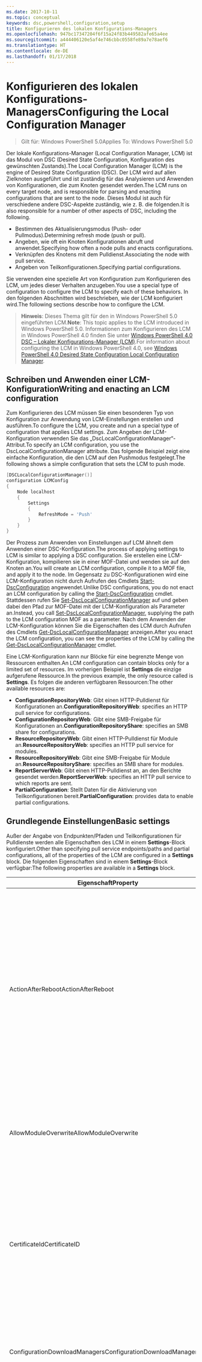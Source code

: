 ```yaml
---
ms.date: 2017-10-11
ms.topic: conceptual
keywords: dsc,powershell,configuration,setup
title: Konfigurieren des lokalen Konfigurations-Managers
ms.openlocfilehash: 947bc17347204f6f15a24f83b449582afe65a4ee
ms.sourcegitcommit: a444406120e5af4e746cbbc0558fe89a7e78aef6
ms.translationtype: HT
ms.contentlocale: de-DE
ms.lasthandoff: 01/17/2018
---
```

# <a name="configuring-the-local-configuration-manager"></a><span data-ttu-id="a0a59-103">Konfigurieren des lokalen Konfigurations-Managers</span><span class="sxs-lookup"><span data-stu-id="a0a59-103">Configuring the Local Configuration Manager</span></span>

> <span data-ttu-id="a0a59-104">Gilt für: Windows PowerShell 5.0</span><span class="sxs-lookup"><span data-stu-id="a0a59-104">Applies To: Windows PowerShell 5.0</span></span>

<span data-ttu-id="a0a59-105">Der lokale Konfigurations-Manager (Local Configuration Manager, LCM) ist das Modul von DSC (Desired State Configuration, Konfiguration des gewünschten Zustands).</span><span class="sxs-lookup"><span data-stu-id="a0a59-105">The Local Configuration Manager (LCM) is the engine of Desired State Configuration (DSC).</span></span>
<span data-ttu-id="a0a59-106">Der LCM wird auf allen Zielknoten ausgeführt und ist zuständig für das Analysieren und Anwenden von Konfigurationen, die zum Knoten gesendet werden.</span><span class="sxs-lookup"><span data-stu-id="a0a59-106">The LCM runs on every target node, and is responsible for parsing and enacting configurations that are sent to the node.</span></span>
<span data-ttu-id="a0a59-107">Dieses Modul ist auch für verschiedene andere DSC-Aspekte zuständig, wie z. B. die folgenden.</span><span class="sxs-lookup"><span data-stu-id="a0a59-107">It is also responsible for a number of other aspects of DSC, including the following.</span></span>

- <span data-ttu-id="a0a59-108">Bestimmen des Aktualisierungsmodus (Push- oder Pullmodus).</span><span class="sxs-lookup"><span data-stu-id="a0a59-108">Determining refresh mode (push or pull).</span></span>
- <span data-ttu-id="a0a59-109">Angeben, wie oft ein Knoten Konfigurationen abruft und anwendet.</span><span class="sxs-lookup"><span data-stu-id="a0a59-109">Specifying how often a node pulls and enacts configurations.</span></span>
- <span data-ttu-id="a0a59-110">Verknüpfen des Knotens mit dem Pulldienst.</span><span class="sxs-lookup"><span data-stu-id="a0a59-110">Associating the node with pull service.</span></span>
- <span data-ttu-id="a0a59-111">Angeben von Teilkonfigurationen.</span><span class="sxs-lookup"><span data-stu-id="a0a59-111">Specifying partial configurations.</span></span>

<span data-ttu-id="a0a59-112">Sie verwenden eine spezielle Art von Konfiguration zum Konfigurieren des LCM, um jedes dieser Verhalten anzugeben.</span><span class="sxs-lookup"><span data-stu-id="a0a59-112">You use a special type of configuration to configure the LCM to specify each of these behaviors.</span></span>
<span data-ttu-id="a0a59-113">In den folgenden Abschnitten wird beschrieben, wie der LCM konfiguriert wird.</span><span class="sxs-lookup"><span data-stu-id="a0a59-113">The following sections describe how to configure the LCM.</span></span>

> <span data-ttu-id="a0a59-114">**Hinweis**: Dieses Thema gilt für den in Windows PowerShell 5.0 eingeführten LCM.</span><span class="sxs-lookup"><span data-stu-id="a0a59-114">**Note**: This topic applies to the LCM introduced in Windows PowerShell 5.0.</span></span>
<span data-ttu-id="a0a59-115">Informationen zum Konfigurieren des LCM in Windows PowerShell 4.0 finden Sie unter [Windows PowerShell 4.0 DSC – Lokaler Konfigurations-Manager (LCM)](metaconfig4.md).</span><span class="sxs-lookup"><span data-stu-id="a0a59-115">For information about configuring the LCM in Windows PowerShell 4.0, see [Windows PowerShell 4.0 Desired State Configuration Local Configuration Manager](metaconfig4.md).</span></span>

## <a name="writing-and-enacting-an-lcm-configuration"></a><span data-ttu-id="a0a59-116">Schreiben und Anwenden einer LCM-Konfiguration</span><span class="sxs-lookup"><span data-stu-id="a0a59-116">Writing and enacting an LCM configuration</span></span>

<span data-ttu-id="a0a59-117">Zum Konfigurieren des LCM müssen Sie einen besonderen Typ von Konfiguration zur Anwendung von LCM-Einstellungen erstellen und ausführen.</span><span class="sxs-lookup"><span data-stu-id="a0a59-117">To configure the LCM, you create and run a special type of configuration that applies LCM settings.</span></span>
<span data-ttu-id="a0a59-118">Zum Angeben der LCM-Konfiguration verwenden Sie das „DscLocalConfigurationManager“-Attribut.</span><span class="sxs-lookup"><span data-stu-id="a0a59-118">To specify an LCM configuration, you use the DscLocalConfigurationManager attribute.</span></span>
<span data-ttu-id="a0a59-119">Das folgende Beispiel zeigt eine einfache Konfiguration, die den LCM auf den Pushmodus festgelegt.</span><span class="sxs-lookup"><span data-stu-id="a0a59-119">The following shows a simple configuration that sets the LCM to push mode.</span></span>

```powershell
[DSCLocalConfigurationManager()]
configuration LCMConfig
{
    Node localhost
    {
        Settings
        {
            RefreshMode = 'Push'
        }
    }
}
```

<span data-ttu-id="a0a59-120">Der Prozess zum Anwenden von Einstellungen auf LCM ähnelt dem Anwenden einer DSC-Konfiguration.</span><span class="sxs-lookup"><span data-stu-id="a0a59-120">The process of applying settings to LCM is similar to applying a DSC configuration.</span></span>
<span data-ttu-id="a0a59-121">Sie erstellen eine LCM-Konfiguration, kompilieren sie in einer MOF-Datei und wenden sie auf den Knoten an.</span><span class="sxs-lookup"><span data-stu-id="a0a59-121">You will create an LCM configuration, compile it to a MOF file, and apply it to the node.</span></span>
<span data-ttu-id="a0a59-122">Im Gegensatz zu DSC-Konfigurationen wird eine LCM-Konfiguration nicht durch Aufrufen des Cmdlets [Start-DscConfiguration](https://technet.microsoft.com/en-us/library/dn521623.aspx) angewendet.</span><span class="sxs-lookup"><span data-stu-id="a0a59-122">Unlike DSC configurations, you do not enact an LCM configuration by calling the [Start-DscConfiguration](https://technet.microsoft.com/en-us/library/dn521623.aspx) cmdlet.</span></span>
<span data-ttu-id="a0a59-123">Stattdessen rufen Sie [Set-DscLocalConfigurationManager](https://technet.microsoft.com/en-us/library/dn521621.aspx) auf und geben dabei den Pfad zur MOF-Datei mit der LCM-Konfiguration als Parameter an.</span><span class="sxs-lookup"><span data-stu-id="a0a59-123">Instead, you call [Set-DscLocalConfigurationManager](https://technet.microsoft.com/en-us/library/dn521621.aspx), supplying the path to the LCM configuration MOF as a parameter.</span></span>
<span data-ttu-id="a0a59-124">Nach dem Anwenden der LCM-Konfiguration können Sie die Eigenschaften des LCM durch Aufrufen des Cmdlets [Get-DscLocalConfigurationManager](https://technet.microsoft.com/en-us/library/dn407378.aspx) anzeigen.</span><span class="sxs-lookup"><span data-stu-id="a0a59-124">After you enact the LCM configuration, you can see the properties of the LCM by calling the [Get-DscLocalConfigurationManager](https://technet.microsoft.com/en-us/library/dn407378.aspx) cmdlet.</span></span>

<span data-ttu-id="a0a59-125">Eine LCM-Konfiguration kann nur Blöcke für eine begrenzte Menge von Ressourcen enthalten.</span><span class="sxs-lookup"><span data-stu-id="a0a59-125">An LCM configuration can contain blocks only for a limited set of resources.</span></span>
<span data-ttu-id="a0a59-126">Im vorherigen Beispiel ist **Settings** die einzige aufgerufene Ressource.</span><span class="sxs-lookup"><span data-stu-id="a0a59-126">In the previous example, the only resource called is **Settings**.</span></span>
<span data-ttu-id="a0a59-127">Es folgen die anderen verfügbaren Ressourcen:</span><span class="sxs-lookup"><span data-stu-id="a0a59-127">The other available resources are:</span></span>

* <span data-ttu-id="a0a59-128">**ConfigurationRepositoryWeb**: Gibt einen HTTP-Pulldienst für Konfigurationen an.</span><span class="sxs-lookup"><span data-stu-id="a0a59-128">**ConfigurationRepositoryWeb**: specifies an HTTP pull service for configurations.</span></span>
* <span data-ttu-id="a0a59-129">**ConfigurationRepositoryWeb**: Gibt eine SMB-Freigabe für Konfigurationen an.</span><span class="sxs-lookup"><span data-stu-id="a0a59-129">**ConfigurationRepositoryShare**: specifies an SMB share for configurations.</span></span>
* <span data-ttu-id="a0a59-130">**ResourceRepositoryWeb**: Gibt einen HTTP-Pulldienst für Module an.</span><span class="sxs-lookup"><span data-stu-id="a0a59-130">**ResourceRepositoryWeb**: specifies an HTTP pull service for modules.</span></span>
* <span data-ttu-id="a0a59-131">**ResourceRepositoryWeb**: Gibt eine SMB-Freigabe für Module an.</span><span class="sxs-lookup"><span data-stu-id="a0a59-131">**ResourceRepositoryShare**: specifies an SMB share for modules.</span></span>
* <span data-ttu-id="a0a59-132">**ReportServerWeb**: Gibt einen HTTP-Pulldienst an, an den Berichte gesendet werden.</span><span class="sxs-lookup"><span data-stu-id="a0a59-132">**ReportServerWeb**: specifies an HTTP pull service to which reports are sent.</span></span>
* <span data-ttu-id="a0a59-133">**PartialConfiguration**: Stellt Daten für die Aktivierung von Teilkonfigurationen bereit.</span><span class="sxs-lookup"><span data-stu-id="a0a59-133">**PartialConfiguration**: provides data to enable partial configurations.</span></span>

## <a name="basic-settings"></a><span data-ttu-id="a0a59-134">Grundlegende Einstellungen</span><span class="sxs-lookup"><span data-stu-id="a0a59-134">Basic settings</span></span>

<span data-ttu-id="a0a59-135">Außer der Angabe von Endpunkten/Pfaden und Teilkonfigurationen für Pulldienste werden alle Eigenschaften des LCM in einem **Settings**-Block konfiguriert.</span><span class="sxs-lookup"><span data-stu-id="a0a59-135">Other than specifying pull service endpoints/paths and partial configurations, all of the properties of the LCM are configured in a **Settings** block.</span></span>
<span data-ttu-id="a0a59-136">Die folgenden Eigenschaften sind in einem **Settings**-Block verfügbar:</span><span class="sxs-lookup"><span data-stu-id="a0a59-136">The following properties are available in a **Settings** block.</span></span>

|  <span data-ttu-id="a0a59-137">Eigenschaft</span><span class="sxs-lookup"><span data-stu-id="a0a59-137">Property</span></span>  |  <span data-ttu-id="a0a59-138">Typ</span><span class="sxs-lookup"><span data-stu-id="a0a59-138">Type</span></span>  |  <span data-ttu-id="a0a59-139">Beschreibung</span><span class="sxs-lookup"><span data-stu-id="a0a59-139">Description</span></span>   |
|----------- |------- |--------------- |
| <span data-ttu-id="a0a59-140">ActionAfterReboot</span><span class="sxs-lookup"><span data-stu-id="a0a59-140">ActionAfterReboot</span></span>| <span data-ttu-id="a0a59-141">string</span><span class="sxs-lookup"><span data-stu-id="a0a59-141">string</span></span>| <span data-ttu-id="a0a59-142">Gibt an, was nach einem Neustart während der Anwendung einer Konfiguration passiert.</span><span class="sxs-lookup"><span data-stu-id="a0a59-142">Specifies what happens after a reboot during the application of a configuration.</span></span> <span data-ttu-id="a0a59-143">Die möglichen Werte sind __ContinueConfiguration__ und __StopConfiguration__.</span><span class="sxs-lookup"><span data-stu-id="a0a59-143">The possible values are __"ContinueConfiguration"__ and __"StopConfiguration"__.</span></span> <ul><li> <span data-ttu-id="a0a59-144">__ContinueConfiguration__: Nach dem Neustart des Computers wird das Anwenden der aktuellen Konfiguration fortgesetzt.</span><span class="sxs-lookup"><span data-stu-id="a0a59-144">__ContinueConfiguration__: Continue applying the current configuration after machine reboot.</span></span> <span data-ttu-id="a0a59-145">Dies ist der Standardwert.</span><span class="sxs-lookup"><span data-stu-id="a0a59-145">This is the default value</span></span></li><li><span data-ttu-id="a0a59-146">__StopConfiguration__: Nach dem Neustart des Computers wird die aktuelle Konfiguration beendet.</span><span class="sxs-lookup"><span data-stu-id="a0a59-146">__StopConfiguration__: Stop the current configuration after machine reboot.</span></span></li></ul>|
| <span data-ttu-id="a0a59-147">AllowModuleOverwrite</span><span class="sxs-lookup"><span data-stu-id="a0a59-147">AllowModuleOverwrite</span></span>| <span data-ttu-id="a0a59-148">bool</span><span class="sxs-lookup"><span data-stu-id="a0a59-148">bool</span></span>| <span data-ttu-id="a0a59-149">__$TRUE__, wenn neue vom Pulldienst heruntergeladene Konfigurationen die alten Konfigurationen auf dem Zielknoten überschreiben dürfen.</span><span class="sxs-lookup"><span data-stu-id="a0a59-149">__$TRUE__ if new configurations downloaded from the pull service are allowed to overwrite the old ones on the target node.</span></span> <span data-ttu-id="a0a59-150">Andernfalls „$FALSE“.</span><span class="sxs-lookup"><span data-stu-id="a0a59-150">Otherwise, $FALSE.</span></span>|
| <span data-ttu-id="a0a59-151">CertificateId</span><span class="sxs-lookup"><span data-stu-id="a0a59-151">CertificateID</span></span>| <span data-ttu-id="a0a59-152">string</span><span class="sxs-lookup"><span data-stu-id="a0a59-152">string</span></span>| <span data-ttu-id="a0a59-153">Der Fingerabdruck eines Zertifikats zur Sicherung von Anmeldeinformationen, die in einer Konfiguration übergeben werden.</span><span class="sxs-lookup"><span data-stu-id="a0a59-153">The thumbprint of a certificate used to secure credentials passed in a configuration.</span></span> <span data-ttu-id="a0a59-154">Weitere Informationen finden Sie unter [Möchten Sie Anmeldeinformationen in Windows PowerShell zum Konfigurieren des gewünschten Zustands schützen?](http://blogs.msdn.com/b/powershell/archive/2014/01/31/want-to-secure-credentials-in-windows-powershell-desired-state-configuration.aspx).</span><span class="sxs-lookup"><span data-stu-id="a0a59-154">For more information see [Want to secure credentials in Windows PowerShell Desired State Configuration](http://blogs.msdn.com/b/powershell/archive/2014/01/31/want-to-secure-credentials-in-windows-powershell-desired-state-configuration.aspx)?.</span></span> <br> <span data-ttu-id="a0a59-155">__Hinweis:__ Dies wird bei Verwendung des Azure Automation DSC-Pulldiensts automatisch verwaltet.</span><span class="sxs-lookup"><span data-stu-id="a0a59-155">__Note:__ this is managed automatically if using Azure Automation DSC pull service.</span></span>|
| <span data-ttu-id="a0a59-156">ConfigurationDownloadManagers</span><span class="sxs-lookup"><span data-stu-id="a0a59-156">ConfigurationDownloadManagers</span></span>| <span data-ttu-id="a0a59-157">CimInstance[]</span><span class="sxs-lookup"><span data-stu-id="a0a59-157">CimInstance[]</span></span>| <span data-ttu-id="a0a59-158">Veraltet.</span><span class="sxs-lookup"><span data-stu-id="a0a59-158">Obsolete.</span></span> <span data-ttu-id="a0a59-159">Verwenden Sie die Blöcke __ConfigurationRepositoryWeb__ und __ConfigurationRepositoryShare__ zum Definieren von Pulldienstendpunkten für Konfigurationen.</span><span class="sxs-lookup"><span data-stu-id="a0a59-159">Use __ConfigurationRepositoryWeb__ and __ConfigurationRepositoryShare__ blocks to define configuration pull service endpoints.</span></span>|
| <span data-ttu-id="a0a59-160">ConfigurationID</span><span class="sxs-lookup"><span data-stu-id="a0a59-160">ConfigurationID</span></span>| <span data-ttu-id="a0a59-161">string</span><span class="sxs-lookup"><span data-stu-id="a0a59-161">string</span></span>| <span data-ttu-id="a0a59-162">Für die Abwärtskompatibilität mit älteren Pulldienstversionen.</span><span class="sxs-lookup"><span data-stu-id="a0a59-162">For backwards compatibility with older pull service versions.</span></span> <span data-ttu-id="a0a59-163">Eine GUID, die die Konfigurationsdatei identifiziert, die von einem Pulldienst abgerufen werden soll.</span><span class="sxs-lookup"><span data-stu-id="a0a59-163">A GUID that identifies the configuration file to get from a pull service.</span></span> <span data-ttu-id="a0a59-164">Der Knoten ruft Konfigurationen vom Pulldienst ab, wenn der Name der MOF-Konfigurationsdatei „ConfigurationID.mof“ lautet.</span><span class="sxs-lookup"><span data-stu-id="a0a59-164">The node will pull configurations on the pull service if the name of the configuration MOF is named ConfigurationID.mof.</span></span><br> <span data-ttu-id="a0a59-165">__Hinweis:__ Wenn Sie diese Eigenschaft festlegen, kann der Knoten nicht mithilfe von __RegistrationKey__ bei einem Pulldienst registriert werden.</span><span class="sxs-lookup"><span data-stu-id="a0a59-165">__Note:__ If you set this property, registering the node with a pull service by using __RegistrationKey__ does not work.</span></span> <span data-ttu-id="a0a59-166">Weitere Informationen finden Sie unter [Einrichten eines Pullclients mit Konfigurationsnamen](pullClientConfigNames.md).</span><span class="sxs-lookup"><span data-stu-id="a0a59-166">For more information, see [Setting up a pull client with configuration names](pullClientConfigNames.md).</span></span>|
| <span data-ttu-id="a0a59-167">ConfigurationMode</span><span class="sxs-lookup"><span data-stu-id="a0a59-167">ConfigurationMode</span></span>| <span data-ttu-id="a0a59-168">string</span><span class="sxs-lookup"><span data-stu-id="a0a59-168">string</span></span> | <span data-ttu-id="a0a59-169">Gibt an, wie der LCM die Konfiguration tatsächlich auf die Zielknoten anwendet.</span><span class="sxs-lookup"><span data-stu-id="a0a59-169">Specifies how the LCM actually applies the configuration to the target nodes.</span></span> <span data-ttu-id="a0a59-170">Mögliche Werte sind __ApplyOnly__, __ApplyandMonitor__ und __ApplyandAutoCorrect__.</span><span class="sxs-lookup"><span data-stu-id="a0a59-170">Possible values are __"ApplyOnly"__,__"ApplyandMonitior"__, and __"ApplyandAutoCorrect"__.</span></span> <ul><li><span data-ttu-id="a0a59-171">__ApplyOnly__: DSC wendet die Konfiguration an und führt keine weiteren Schritte aus, es sei denn, eine neue Konfiguration wird per Push auf den Zielknoten übertragen oder per Pull von einem Dienst abgerufen.</span><span class="sxs-lookup"><span data-stu-id="a0a59-171">__ApplyOnly__: DSC applies the configuration and does nothing further unless a new configuration is pushed to the target node or when a new configuration is pulled from a service.</span></span> <span data-ttu-id="a0a59-172">Nach der ersten Anwendung einer neuen Konfiguration überprüft DSC nicht auf Abweichungen von einem zuvor konfigurierten Status.</span><span class="sxs-lookup"><span data-stu-id="a0a59-172">After initial application of a new configuration, DSC does not check for drift from a previously configured state.</span></span> <span data-ttu-id="a0a59-173">Beachten Sie, dass DSC versucht, die Konfiguration anzuwenden, bis dies erfolgreich passiert ist, bevor __ApplyOnly__ wirksam wird.</span><span class="sxs-lookup"><span data-stu-id="a0a59-173">Note that DSC will attempt to apply the configuration until it is successful before __ApplyOnly__ takes effect.</span></span> </li><li> <span data-ttu-id="a0a59-174">__ApplyAndMonitor__: Dies ist der Standardwert.</span><span class="sxs-lookup"><span data-stu-id="a0a59-174">__ApplyAndMonitor__: This is the default value.</span></span> <span data-ttu-id="a0a59-175">Der LCM wendet neue Konfigurationen an.</span><span class="sxs-lookup"><span data-stu-id="a0a59-175">The LCM applies any new configurations.</span></span> <span data-ttu-id="a0a59-176">Wenn der Zielknoten nach der ersten Anwendung einer neuen Konfiguration vom gewünschten Zustand abweicht, meldet DSC die Abweichung in Protokollen.</span><span class="sxs-lookup"><span data-stu-id="a0a59-176">After initial application of a new configuration, if the target node drifts from the desired state, DSC reports the discrepancy in logs.</span></span> <span data-ttu-id="a0a59-177">Beachten Sie, dass DSC versucht, die Konfiguration anzuwenden, bis dies erfolgreich passiert ist, bevor __ApplyAndMonitor__ wirksam wird.</span><span class="sxs-lookup"><span data-stu-id="a0a59-177">Note that DSC will attempt to apply the configuration until it is successful before __ApplyAndMonitor__ takes effect.</span></span></li><li><span data-ttu-id="a0a59-178">__ApplyAndAutoCorrect__: DSC wendet alle neuen Konfigurationen an.</span><span class="sxs-lookup"><span data-stu-id="a0a59-178">__ApplyAndAutoCorrect__: DSC applies any new configurations.</span></span> <span data-ttu-id="a0a59-179">Wenn der Zielknoten nach der ersten Anwendung einer neuen Konfiguration vom gewünschten Zustand abweicht, meldet DSC die Abweichung in Protokollen und wendet dann die aktuelle Konfiguration an.</span><span class="sxs-lookup"><span data-stu-id="a0a59-179">After initial application of a new configuration, if the target node drifts from the desired state, DSC reports the discrepancy in logs, and then re-applies the current configuration.</span></span></li></ul>|
| <span data-ttu-id="a0a59-180">ConfigurationModeFrequencyMins</span><span class="sxs-lookup"><span data-stu-id="a0a59-180">ConfigurationModeFrequencyMins</span></span>| <span data-ttu-id="a0a59-181">UInt32</span><span class="sxs-lookup"><span data-stu-id="a0a59-181">UInt32</span></span>| <span data-ttu-id="a0a59-182">Gibt (in Minuten) an, wie oft die aktuelle Konfiguration überprüft und angewendet wird.</span><span class="sxs-lookup"><span data-stu-id="a0a59-182">How often, in minutes, the current configuration is checked and applied.</span></span> <span data-ttu-id="a0a59-183">Diese Eigenschaft wird ignoriert, wenn die „ConfigurationMode“-Eigenschaft auf „ApplyOnly“ festgelegt ist.</span><span class="sxs-lookup"><span data-stu-id="a0a59-183">This property is ignored if the ConfigurationMode property is set to ApplyOnly.</span></span> <span data-ttu-id="a0a59-184">Der Standardwert ist 15.</span><span class="sxs-lookup"><span data-stu-id="a0a59-184">The default value is 15.</span></span>|
| <span data-ttu-id="a0a59-185">DebugMode</span><span class="sxs-lookup"><span data-stu-id="a0a59-185">DebugMode</span></span>| <span data-ttu-id="a0a59-186">string</span><span class="sxs-lookup"><span data-stu-id="a0a59-186">string</span></span>| <span data-ttu-id="a0a59-187">Mögliche Werte sind __None__, __ForceModuleImport__ und __All__.</span><span class="sxs-lookup"><span data-stu-id="a0a59-187">Possible values are __None__, __ForceModuleImport__, and __All__.</span></span> <ul><li><span data-ttu-id="a0a59-188">Bei Festlegung auf __None__ werden zwischengespeicherte Ressourcen verwendet.</span><span class="sxs-lookup"><span data-stu-id="a0a59-188">Set to __None__ to use cached resources.</span></span> <span data-ttu-id="a0a59-189">Dies ist die Standardeinstellung, die in Produktionsszenarien verwendet werden sollte.</span><span class="sxs-lookup"><span data-stu-id="a0a59-189">This is the default and should be used in production scenarios.</span></span></li><li><span data-ttu-id="a0a59-190">Das Festlegen auf __ForceModuleImport__ bewirkt, dass der LCM DSC-Ressourcenmodule erneut lädt, auch wenn sie zuvor bereits geladen und zwischengespeichert wurden.</span><span class="sxs-lookup"><span data-stu-id="a0a59-190">Setting to __ForceModuleImport__, causes the LCM to reload any DSC resource modules, even if they have been previously loaded and cached.</span></span> <span data-ttu-id="a0a59-191">Dies beeinträchtigt die Leistung von DSC-Vorgängen, da jedes Modul bei Verwendung neu geladen wird.</span><span class="sxs-lookup"><span data-stu-id="a0a59-191">This impacts the performance of DSC operations as each module is reloaded on use.</span></span> <span data-ttu-id="a0a59-192">In der Regel wird dieser Wert beim Debuggen einer Ressource verwendet.</span><span class="sxs-lookup"><span data-stu-id="a0a59-192">Typically you would use this value while debugging a resource</span></span></li><li><span data-ttu-id="a0a59-193">In dieser Version ist __All__ identisch mit __ForceModuleImport__.</span><span class="sxs-lookup"><span data-stu-id="a0a59-193">In this release, __All__ is same as __ForceModuleImport__</span></span></li></ul> |
| <span data-ttu-id="a0a59-194">RebootNodeIfNeeded</span><span class="sxs-lookup"><span data-stu-id="a0a59-194">RebootNodeIfNeeded</span></span>| <span data-ttu-id="a0a59-195">bool</span><span class="sxs-lookup"><span data-stu-id="a0a59-195">bool</span></span>| <span data-ttu-id="a0a59-196">Legen Sie diese Einstellung auf __$true__ fest, um den Knoten automatisch neu zu starten, nachdem eine Konfiguration angewendet wurde, die einen Neustart erfordert.</span><span class="sxs-lookup"><span data-stu-id="a0a59-196">Set this to __$true__ to automatically reboot the node after a configuration that requires reboot is applied.</span></span> <span data-ttu-id="a0a59-197">Andernfalls müssen Sie den Knoten für jede Konfiguration manuell neu starten, die dies erfordert.</span><span class="sxs-lookup"><span data-stu-id="a0a59-197">Otherwise, you will have to manually reboot the node for any configuration that requires it.</span></span> <span data-ttu-id="a0a59-198">Der Standardwert ist __$false__.</span><span class="sxs-lookup"><span data-stu-id="a0a59-198">The default value is __$false__.</span></span> <span data-ttu-id="a0a59-199">Um diese Einstellung zu verwenden, wenn eine Neustartbedingung von einer anderen Komponente als von DSC in Kraft gesetzt wird (z.B. Windows Installer), kombinieren Sie diese Einstellung mit dem Modul [xPendingReboot](https://github.com/powershell/xpendingreboot).</span><span class="sxs-lookup"><span data-stu-id="a0a59-199">To use this setting when a reboot condition is enacted by something other than DSC (such as Windows Installer), combine this setting with the [xPendingReboot](https://github.com/powershell/xpendingreboot) module.</span></span>|
| <span data-ttu-id="a0a59-200">RefreshMode</span><span class="sxs-lookup"><span data-stu-id="a0a59-200">RefreshMode</span></span>| <span data-ttu-id="a0a59-201">string</span><span class="sxs-lookup"><span data-stu-id="a0a59-201">string</span></span>| <span data-ttu-id="a0a59-202">Gibt an, wie der LCM Konfigurationen abruft.</span><span class="sxs-lookup"><span data-stu-id="a0a59-202">Specifies how the LCM gets configurations.</span></span> <span data-ttu-id="a0a59-203">Die möglichen Werte sind __Disabled__, __Push__ und __Pull__.</span><span class="sxs-lookup"><span data-stu-id="a0a59-203">The possible values are __"Disabled"__, __"Push"__, and __"Pull"__.</span></span> <ul><li><span data-ttu-id="a0a59-204">__Disabled__: DSC-Konfigurationen werden für diesen Knoten deaktiviert.</span><span class="sxs-lookup"><span data-stu-id="a0a59-204">__Disabled__: DSC configurations are disabled for this node.</span></span></li><li> <span data-ttu-id="a0a59-205">__Push__: Konfigurationen werden gestartet, indem das Cmdlet [Start-DscConfiguration](https://technet.microsoft.com/en-us/library/dn521623.aspx) aufgerufen wird.</span><span class="sxs-lookup"><span data-stu-id="a0a59-205">__Push__: Configurations are initiated by calling the [Start-DscConfiguration](https://technet.microsoft.com/en-us/library/dn521623.aspx) cmdlet.</span></span> <span data-ttu-id="a0a59-206">Die Konfiguration wird sofort auf den Knoten angewendet.</span><span class="sxs-lookup"><span data-stu-id="a0a59-206">The configuration is applied immediately to the node.</span></span> <span data-ttu-id="a0a59-207">Dies ist der Standardwert.</span><span class="sxs-lookup"><span data-stu-id="a0a59-207">This is the default value.</span></span></li><li><span data-ttu-id="a0a59-208">__Pull:__ Der Knoten ist so konfiguriert, dass regelmäßig eine Überprüfung auf Konfigurationen von einem Pulldienst oder SMB-Pfad erfolgt.</span><span class="sxs-lookup"><span data-stu-id="a0a59-208">__Pull:__ The node is configured to regularly check for configurations from a pull service or SMB path.</span></span> <span data-ttu-id="a0a59-209">Wenn diese Eigenschaft auf __Pull__ festgelegt ist, müssen Sie in einem __ConfigurationRepositoryWeb__- oder __ConfigurationRepositoryShare__-Block einen HPPT-Pfad (Dienst) oder einen SMB-Pfad (Freigabe) angeben.</span><span class="sxs-lookup"><span data-stu-id="a0a59-209">If this property is set to __Pull__, you must specify an HTTP (service) or SMB (share) path in a __ConfigurationRepositoryWeb__ or __ConfigurationRepositoryShare__ block.</span></span></li></ul>|
| <span data-ttu-id="a0a59-210">RefreshFrequencyMins</span><span class="sxs-lookup"><span data-stu-id="a0a59-210">RefreshFrequencyMins</span></span>| <span data-ttu-id="a0a59-211">UInt32</span><span class="sxs-lookup"><span data-stu-id="a0a59-211">Uint32</span></span>| <span data-ttu-id="a0a59-212">Das Zeitintervall (in Minuten), in dem der LCM einen Pulldienst auf aktualisierte Konfigurationen abfragt.</span><span class="sxs-lookup"><span data-stu-id="a0a59-212">The time interval, in minutes, at which the LCM checks a pull service to get updated configurations.</span></span> <span data-ttu-id="a0a59-213">Dieser Wert wird ignoriert, wenn der LCM nicht im Pullmodus konfiguriert ist.</span><span class="sxs-lookup"><span data-stu-id="a0a59-213">This value is ignored if the LCM is not configured in pull mode.</span></span> <span data-ttu-id="a0a59-214">Der Standardwert ist 30.</span><span class="sxs-lookup"><span data-stu-id="a0a59-214">The default value is 30.</span></span>|
| <span data-ttu-id="a0a59-215">ReportManagers</span><span class="sxs-lookup"><span data-stu-id="a0a59-215">ReportManagers</span></span>| <span data-ttu-id="a0a59-216">CimInstance[]</span><span class="sxs-lookup"><span data-stu-id="a0a59-216">CimInstance[]</span></span>| <span data-ttu-id="a0a59-217">Veraltet.</span><span class="sxs-lookup"><span data-stu-id="a0a59-217">Obsolete.</span></span> <span data-ttu-id="a0a59-218">Verwenden Sie __ReportServerWeb__-Blöcke, um einen Endpunkt zum Senden von Berichtsdaten an einen Pulldienst zu definieren.</span><span class="sxs-lookup"><span data-stu-id="a0a59-218">Use __ReportServerWeb__ blocks to define an endpoint to send reporting data to a pull service.</span></span>|
| <span data-ttu-id="a0a59-219">ResourceModuleManagers</span><span class="sxs-lookup"><span data-stu-id="a0a59-219">ResourceModuleManagers</span></span>| <span data-ttu-id="a0a59-220">CimInstance[]</span><span class="sxs-lookup"><span data-stu-id="a0a59-220">CimInstance[]</span></span>| <span data-ttu-id="a0a59-221">Veraltet.</span><span class="sxs-lookup"><span data-stu-id="a0a59-221">Obsolete.</span></span> <span data-ttu-id="a0a59-222">Verwenden Sie die Blöcke __ResourceRepositoryWeb__ und __ResourceRepositoryShare__ zum Definieren von HTTP-Endpunkten bzw. SMB-Pfaden für den Pulldienst.</span><span class="sxs-lookup"><span data-stu-id="a0a59-222">Use __ResourceRepositoryWeb__ and __ResourceRepositoryShare__ blocks to define pull service HTTP endpoints or SMB paths, respectively.</span></span>|
| <span data-ttu-id="a0a59-223">PartialConfigurations</span><span class="sxs-lookup"><span data-stu-id="a0a59-223">PartialConfigurations</span></span>| <span data-ttu-id="a0a59-224">CimInstance</span><span class="sxs-lookup"><span data-stu-id="a0a59-224">CimInstance</span></span>| <span data-ttu-id="a0a59-225">Nicht implementiert.</span><span class="sxs-lookup"><span data-stu-id="a0a59-225">Not implemented.</span></span> <span data-ttu-id="a0a59-226">Nicht verwenden.</span><span class="sxs-lookup"><span data-stu-id="a0a59-226">Do not use.</span></span>|
| <span data-ttu-id="a0a59-227">StatusRetentionTimeInDays</span><span class="sxs-lookup"><span data-stu-id="a0a59-227">StatusRetentionTimeInDays</span></span> | <span data-ttu-id="a0a59-228">UInt32</span><span class="sxs-lookup"><span data-stu-id="a0a59-228">UInt32</span></span>| <span data-ttu-id="a0a59-229">Anzahl der Tage, die der LCM den Status der aktuellen Konfiguration beibehält.</span><span class="sxs-lookup"><span data-stu-id="a0a59-229">The number of days the LCM keeps the status of the current configuration.</span></span>|

## <a name="pull-service"></a><span data-ttu-id="a0a59-230">Pulldienst</span><span class="sxs-lookup"><span data-stu-id="a0a59-230">Pull service</span></span>

<span data-ttu-id="a0a59-231">DSC-Einstellungen ermöglichen die Verwaltung eines Knotens durch das Abrufen von Konfigurationen und Modulen über Pull und durch das Veröffentlichen von Berichtsdaten an einem Remotespeicherort.</span><span class="sxs-lookup"><span data-stu-id="a0a59-231">DSC settings allow a node to be managed by pulling configurations and modules, and publishing reporting data, to a remote location.</span></span>
<span data-ttu-id="a0a59-232">Folgende Optionen sind zurzeit für den Pulldienst verfügbar:</span><span class="sxs-lookup"><span data-stu-id="a0a59-232">The current options for pull service include:</span></span>

- <span data-ttu-id="a0a59-233">Azure Automation DSC-Dienst (Desired State Configuration)</span><span class="sxs-lookup"><span data-stu-id="a0a59-233">Azure Automation Desired State Configuration service</span></span>
- <span data-ttu-id="a0a59-234">Eine Pulldienstinstanz unter Windows Server</span><span class="sxs-lookup"><span data-stu-id="a0a59-234">A pull service instance running on Windows Server</span></span>
- <span data-ttu-id="a0a59-235">Eine SMB-Freigabe (unterstützt nicht das Veröffentlichen von Berichtsdaten)</span><span class="sxs-lookup"><span data-stu-id="a0a59-235">An SMB share (does not support publishing reporting data)</span></span>

<span data-ttu-id="a0a59-236">Die LCM-Konfiguration unterstützt die folgenden Typen von Pulldienstendpunkten:</span><span class="sxs-lookup"><span data-stu-id="a0a59-236">LCM configuration supports defining the following types of pull service endpoints:</span></span>

- <span data-ttu-id="a0a59-237">**Konfigurationsserver**: Repository für DSC-Konfigurationen.</span><span class="sxs-lookup"><span data-stu-id="a0a59-237">**Configuration server**: A repository for DSC configurations.</span></span> <span data-ttu-id="a0a59-238">Definieren Sie Konfigurationsserver mithilfe der Blöcke **ConfigurationRepositoryWeb** (für webbasierte Server) und **ConfigurationRepositoryShare** (für SMB-basierte Server).</span><span class="sxs-lookup"><span data-stu-id="a0a59-238">Define configuration servers by using **ConfigurationRepositoryWeb** (for web-based servers) and **ConfigurationRepositoryShare** (for SMB-based servers) blocks.</span></span>
- <span data-ttu-id="a0a59-239">**Ressourcenserver**: Repository für DSC-Ressourcen, verpackt als PowerShell-Module.</span><span class="sxs-lookup"><span data-stu-id="a0a59-239">**Resource server**: A repository for DSC resources, packaged as PowerShell modules.</span></span> <span data-ttu-id="a0a59-240">Definieren Sie Ressourcenserver mithilfe der Blöcke **ResourceRepositoryWeb** (für webbasierte Server) und **ResourceRepositoryShare** (für SMB-basierte Server).</span><span class="sxs-lookup"><span data-stu-id="a0a59-240">Define resource servers by using **ResourceRepositoryWeb** (for web-based servers) and **ResourceRepositoryShare** (for SMB-based servers) blocks.</span></span>
- <span data-ttu-id="a0a59-241">**Berichtsserver**: Dienst, an den DSC Berichtsdaten sendet.</span><span class="sxs-lookup"><span data-stu-id="a0a59-241">**Report server**: A service that DSC sends report data to.</span></span> <span data-ttu-id="a0a59-242">Definieren Sie Berichtsserver mithilfe von **ReportServerWeb**-Blöcken.</span><span class="sxs-lookup"><span data-stu-id="a0a59-242">Define report servers by using **ReportServerWeb** blocks.</span></span> <span data-ttu-id="a0a59-243">Ein Berichtsserver muss ein Webdienst sein.</span><span class="sxs-lookup"><span data-stu-id="a0a59-243">A report server must be a web service.</span></span>

<span data-ttu-id="a0a59-244">**Die empfohlene Lösung** und die Option mit den meisten verfügbaren Features ist [Azure Automation DSC](https://docs.microsoft.com/en-us/azure/automation/automation-dsc-getting-started).</span><span class="sxs-lookup"><span data-stu-id="a0a59-244">**The recommended solution**, and the option with the most features available, is [Azure Automation DSC](https://docs.microsoft.com/en-us/azure/automation/automation-dsc-getting-started).</span></span>

<span data-ttu-id="a0a59-245">Der Azure-Dienst kann Knoten lokal in privaten Rechenzentren oder in öffentlichen Clouds wie Azure und AWS verwalten.</span><span class="sxs-lookup"><span data-stu-id="a0a59-245">The Azure service can manage nodes on-premises in private datacenters, or in public clouds such as Azure and AWS.</span></span>
<span data-ttu-id="a0a59-246">Für private Umgebungen, in denen Server keine direkte Verbindung mit dem Internet herstellen können, sollten Sie die Begrenzung des ausgehenden Datenverkehrs auf den veröffentlichten Azure-IP-Adressbereich in Betracht ziehen. Informationen hierzu finden Sie unter [Azure Datacenter IP Ranges](https://www.microsoft.com/en-us/download/details.aspx?id=41653) (IP-Adressbereiche für Azure-Rechenzentren).</span><span class="sxs-lookup"><span data-stu-id="a0a59-246">For private environments where servers cannot directly connect to the Internet, consider limiting outbound traffic to only the published Azure IP range (see [Azure Datacenter IP Ranges](https://www.microsoft.com/en-us/download/details.aspx?id=41653)).</span></span>

<span data-ttu-id="a0a59-247">Features des Onlinediensts, die im Pulldienst unter Windows Server zurzeit nicht verfügbar sind:</span><span class="sxs-lookup"><span data-stu-id="a0a59-247">Features of the online service that are not currently available in the pull service on Windows Server include:</span></span>
- <span data-ttu-id="a0a59-248">Verschlüsselung aller Daten während der Übertragung und im Ruhezustand</span><span class="sxs-lookup"><span data-stu-id="a0a59-248">All data is encrypted in transit and at rest</span></span>
- <span data-ttu-id="a0a59-249">Automatische Erstellung und Verwaltung von Clientzertifikaten</span><span class="sxs-lookup"><span data-stu-id="a0a59-249">Client certificates are created and managed automatically</span></span>
- <span data-ttu-id="a0a59-250">Speicherung von Geheimnissen zur zentralen Verwaltung von [Kennwörtern/Anmeldeinformationen](https://docs.microsoft.com/en-us/azure/automation/automation-credentials) oder [Variablen](https://docs.microsoft.com/en-us/azure/automation/automation-variables) wie z.B. Servernamen oder Verbindungszeichenfolgen</span><span class="sxs-lookup"><span data-stu-id="a0a59-250">Secrets store for centrally managing [passwords/credentials](https://docs.microsoft.com/en-us/azure/automation/automation-credentials), or [variables](https://docs.microsoft.com/en-us/azure/automation/automation-variables) such as server names or connection strings</span></span>
- <span data-ttu-id="a0a59-251">Zentrale Verwaltung der [LCM-Konfiguration](metaConfig.md#basic-settings) für Knoten</span><span class="sxs-lookup"><span data-stu-id="a0a59-251">Centrally manage node [LCM configuration](metaConfig.md#basic-settings)</span></span>
- <span data-ttu-id="a0a59-252">Zentrale Zuweisung von Konfigurationen zu Clientknoten</span><span class="sxs-lookup"><span data-stu-id="a0a59-252">Centrally assign configurations to client nodes</span></span>
- <span data-ttu-id="a0a59-253">Freigabe von Konfigurationsänderungen für Canarygruppen zum Durchführen von Tests vor Einführung in die Produktion</span><span class="sxs-lookup"><span data-stu-id="a0a59-253">Release configuration changes to "canary groups" for testing before reaching production</span></span>
- <span data-ttu-id="a0a59-254">Grafische Berichterstellung</span><span class="sxs-lookup"><span data-stu-id="a0a59-254">Graphical reporting</span></span>
  - <span data-ttu-id="a0a59-255">Statusdetails auf der Granularitätsstufe von DSC-Ressourcen</span><span class="sxs-lookup"><span data-stu-id="a0a59-255">Status detail at the DSC resource level of granularity</span></span>
  - <span data-ttu-id="a0a59-256">Ausführliche Fehlermeldungen von Clientcomputern für die Problembehandlung</span><span class="sxs-lookup"><span data-stu-id="a0a59-256">Verbose error messages from client machines for troubleshooting</span></span>
- <span data-ttu-id="a0a59-257">[Integration in Azure Log Analytics](https://docs.microsoft.com/en-us/azure/automation/automation-dsc-diagnostics) für Warnungen, automatisierte Tasks, Android-/iOS-App für Berichte und Warnungen</span><span class="sxs-lookup"><span data-stu-id="a0a59-257">[Integration with Azure Log Analytics](https://docs.microsoft.com/en-us/azure/automation/automation-dsc-diagnostics) for alerting, automated tasks, Android/iOS app for reporting and alerting</span></span>

<span data-ttu-id="a0a59-258">Alternativ dazu finden Sie weitere Informationen zum Einrichten und Verwenden des HTTP-Pulldiensts unter Windows Server unter [Einrichten eines DSC-Pullservers](pullServer.md).</span><span class="sxs-lookup"><span data-stu-id="a0a59-258">Alternatively, for information about setting up and using HTTP pull service on Windows Server, see [Setting up a DSC pull server](pullServer.md).</span></span>
<span data-ttu-id="a0a59-259">Beachten Sie, dass es sich um eine eingeschränkte Implementierung handelt, die nur grundlegende Funktionen zur Speicherung von Konfigurationen/Modulen und zur Erfassung von Berichtsdaten in einer lokalen Datenbank bietet.</span><span class="sxs-lookup"><span data-stu-id="a0a59-259">Please be advised that it is a limited implementation with only basic capabilities of storing configurations/modules and capturing report data in to a local database.</span></span>

## <a name="configuration-server-blocks"></a><span data-ttu-id="a0a59-260">Konfigurationsserverblöcke</span><span class="sxs-lookup"><span data-stu-id="a0a59-260">Configuration server blocks</span></span>

<span data-ttu-id="a0a59-261">Zum Definieren eines webbasierten Konfigurationsservers erstellen Sie einen **ConfigurationRepositoryWeb**-Block.</span><span class="sxs-lookup"><span data-stu-id="a0a59-261">To define a web-based configuration server, you create a **ConfigurationRepositoryWeb** block.</span></span>
<span data-ttu-id="a0a59-262">Ein **ConfigurationRepositoryWeb**-Block definiert die folgenden Eigenschaften.</span><span class="sxs-lookup"><span data-stu-id="a0a59-262">A **ConfigurationRepositoryWeb** defines the following properties.</span></span>

|<span data-ttu-id="a0a59-263">Eigenschaft</span><span class="sxs-lookup"><span data-stu-id="a0a59-263">Property</span></span>|<span data-ttu-id="a0a59-264">Typ</span><span class="sxs-lookup"><span data-stu-id="a0a59-264">Type</span></span>|<span data-ttu-id="a0a59-265">Beschreibung</span><span class="sxs-lookup"><span data-stu-id="a0a59-265">Description</span></span>|
|---|---|---|
|<span data-ttu-id="a0a59-266">AllowUnsecureConnection</span><span class="sxs-lookup"><span data-stu-id="a0a59-266">AllowUnsecureConnection</span></span>|<span data-ttu-id="a0a59-267">bool</span><span class="sxs-lookup"><span data-stu-id="a0a59-267">bool</span></span>|<span data-ttu-id="a0a59-268">Legen Sie diese Einstellung auf **$TRUE** fest, um Verbindungen zwischen Knoten und Server ohne Authentifizierung zu erlauben.</span><span class="sxs-lookup"><span data-stu-id="a0a59-268">Set to **$TRUE** to allow connections from the node to the server without authentication.</span></span> <span data-ttu-id="a0a59-269">Bei Festlegung auf **$FALSE** ist eine Authentifizierung erforderlich.</span><span class="sxs-lookup"><span data-stu-id="a0a59-269">Set to **$FALSE** to require authentication.</span></span>|
|<span data-ttu-id="a0a59-270">CertificateId</span><span class="sxs-lookup"><span data-stu-id="a0a59-270">CertificateID</span></span>|<span data-ttu-id="a0a59-271">string</span><span class="sxs-lookup"><span data-stu-id="a0a59-271">string</span></span>|<span data-ttu-id="a0a59-272">Der Fingerabdruck eines Zertifikats zur Authentifizierung beim Server.</span><span class="sxs-lookup"><span data-stu-id="a0a59-272">The thumbprint of a certificate used to authenticate to the server.</span></span>|
|<span data-ttu-id="a0a59-273">ConfigurationNames</span><span class="sxs-lookup"><span data-stu-id="a0a59-273">ConfigurationNames</span></span>|<span data-ttu-id="a0a59-274">String[]</span><span class="sxs-lookup"><span data-stu-id="a0a59-274">String[]</span></span>|<span data-ttu-id="a0a59-275">Array der Namen von Konfigurationen, die per Pull vom Zielknoten abgerufen werden.</span><span class="sxs-lookup"><span data-stu-id="a0a59-275">An array of names of configurations to be pulled by the target node.</span></span> <span data-ttu-id="a0a59-276">Diese werden nur verwendet, wenn der Knoten über einen **RegistrationKey** beim Pulldienst registriert ist.</span><span class="sxs-lookup"><span data-stu-id="a0a59-276">These are used only if the node is registered with the pull service by using a **RegistrationKey**.</span></span> <span data-ttu-id="a0a59-277">Weitere Informationen finden Sie unter [Einrichten eines Pullclients mit Konfigurationsnamen](pullClientConfigNames.md).</span><span class="sxs-lookup"><span data-stu-id="a0a59-277">For more information, see [Setting up a pull client with configuration names](pullClientConfigNames.md).</span></span>|
|<span data-ttu-id="a0a59-278">RegistrationKey</span><span class="sxs-lookup"><span data-stu-id="a0a59-278">RegistrationKey</span></span>|<span data-ttu-id="a0a59-279">string</span><span class="sxs-lookup"><span data-stu-id="a0a59-279">string</span></span>|<span data-ttu-id="a0a59-280">GUID, die den Knoten beim Pulldienst registriert.</span><span class="sxs-lookup"><span data-stu-id="a0a59-280">A GUID that registers the node with the pull service.</span></span> <span data-ttu-id="a0a59-281">Weitere Informationen finden Sie unter [Einrichten eines Pullclients mit Konfigurationsnamen](pullClientConfigNames.md).</span><span class="sxs-lookup"><span data-stu-id="a0a59-281">For more information, see [Setting up a pull client with configuration names](pullClientConfigNames.md).</span></span>|
|<span data-ttu-id="a0a59-282">ServerURL</span><span class="sxs-lookup"><span data-stu-id="a0a59-282">ServerURL</span></span>|<span data-ttu-id="a0a59-283">string</span><span class="sxs-lookup"><span data-stu-id="a0a59-283">string</span></span>|<span data-ttu-id="a0a59-284">URL des Konfigurationsdiensts.</span><span class="sxs-lookup"><span data-stu-id="a0a59-284">The URL of the configuration service.</span></span>|

<span data-ttu-id="a0a59-285">Ein Beispielskript, das die Konfiguration des Werts „ConfigurationRepositoryWeb“ für lokale Knoten vereinfacht, steht unter [Generieren von DSC-Metakonfigurationen](https://docs.microsoft.com/en-us/azure/automation/automation-dsc-onboarding#generating-dsc-metaconfigurations) zur Verfügung.</span><span class="sxs-lookup"><span data-stu-id="a0a59-285">An example script to simplify configuring the ConfigurationRepositoryWeb value for on-premises nodes is available - see [Generating DSC metaconfigurations](https://docs.microsoft.com/en-us/azure/automation/automation-dsc-onboarding#generating-dsc-metaconfigurations)</span></span>

<span data-ttu-id="a0a59-286">Zum Definieren eines SMB-basierten Konfigurationsservers erstellen Sie einen **ConfigurationRepositoryShare**-Block.</span><span class="sxs-lookup"><span data-stu-id="a0a59-286">To define an SMB-based configuration server, you create a **ConfigurationRepositoryShare** block.</span></span>
<span data-ttu-id="a0a59-287">Ein **ConfigurationRepositoryShare**-Block definiert die folgenden Eigenschaften.</span><span class="sxs-lookup"><span data-stu-id="a0a59-287">A **ConfigurationRepositoryShare** defines the following properties.</span></span>

|<span data-ttu-id="a0a59-288">Eigenschaft</span><span class="sxs-lookup"><span data-stu-id="a0a59-288">Property</span></span>|<span data-ttu-id="a0a59-289">Typ</span><span class="sxs-lookup"><span data-stu-id="a0a59-289">Type</span></span>|<span data-ttu-id="a0a59-290">Beschreibung</span><span class="sxs-lookup"><span data-stu-id="a0a59-290">Description</span></span>|
|---|---|---|
|<span data-ttu-id="a0a59-291">Credential</span><span class="sxs-lookup"><span data-stu-id="a0a59-291">Credential</span></span>|<span data-ttu-id="a0a59-292">MSFT_Credential</span><span class="sxs-lookup"><span data-stu-id="a0a59-292">MSFT_Credential</span></span>|<span data-ttu-id="a0a59-293">Anmeldeinformationen zum Authentifizieren bei der SMB-Freigabe.</span><span class="sxs-lookup"><span data-stu-id="a0a59-293">The credential used to authenticate to the SMB share.</span></span>|
|<span data-ttu-id="a0a59-294">SourcePath</span><span class="sxs-lookup"><span data-stu-id="a0a59-294">SourcePath</span></span>|<span data-ttu-id="a0a59-295">string</span><span class="sxs-lookup"><span data-stu-id="a0a59-295">string</span></span>|<span data-ttu-id="a0a59-296">Pfad der SMB-Freigabe.</span><span class="sxs-lookup"><span data-stu-id="a0a59-296">The path of the SMB share.</span></span>|

## <a name="resource-server-blocks"></a><span data-ttu-id="a0a59-297">Ressourcenserverblöcke</span><span class="sxs-lookup"><span data-stu-id="a0a59-297">Resource server blocks</span></span>

<span data-ttu-id="a0a59-298">Zum Definieren eines webbasierten Ressourcenservers erstellen Sie einen **ResourceRepositoryWeb**-Block.</span><span class="sxs-lookup"><span data-stu-id="a0a59-298">To define a web-based resource server, you create a **ResourceRepositoryWeb** block.</span></span>
<span data-ttu-id="a0a59-299">Ein **ResourceRepositoryWeb**-Block definiert die folgenden Eigenschaften.</span><span class="sxs-lookup"><span data-stu-id="a0a59-299">A **ResourceRepositoryWeb** defines the following properties.</span></span>

|<span data-ttu-id="a0a59-300">Eigenschaft</span><span class="sxs-lookup"><span data-stu-id="a0a59-300">Property</span></span>|<span data-ttu-id="a0a59-301">Typ</span><span class="sxs-lookup"><span data-stu-id="a0a59-301">Type</span></span>|<span data-ttu-id="a0a59-302">Beschreibung</span><span class="sxs-lookup"><span data-stu-id="a0a59-302">Description</span></span>|
|---|---|---|
|<span data-ttu-id="a0a59-303">AllowUnsecureConnection</span><span class="sxs-lookup"><span data-stu-id="a0a59-303">AllowUnsecureConnection</span></span>|<span data-ttu-id="a0a59-304">bool</span><span class="sxs-lookup"><span data-stu-id="a0a59-304">bool</span></span>|<span data-ttu-id="a0a59-305">Legen Sie diese Einstellung auf **$TRUE** fest, um Verbindungen zwischen Knoten und Server ohne Authentifizierung zu erlauben.</span><span class="sxs-lookup"><span data-stu-id="a0a59-305">Set to **$TRUE** to allow connections from the node to the server without authentication.</span></span> <span data-ttu-id="a0a59-306">Bei Festlegung auf **$FALSE** ist eine Authentifizierung erforderlich.</span><span class="sxs-lookup"><span data-stu-id="a0a59-306">Set to **$FALSE** to require authentication.</span></span>|
|<span data-ttu-id="a0a59-307">CertificateId</span><span class="sxs-lookup"><span data-stu-id="a0a59-307">CertificateID</span></span>|<span data-ttu-id="a0a59-308">string</span><span class="sxs-lookup"><span data-stu-id="a0a59-308">string</span></span>|<span data-ttu-id="a0a59-309">Der Fingerabdruck eines Zertifikats zur Authentifizierung beim Server.</span><span class="sxs-lookup"><span data-stu-id="a0a59-309">The thumbprint of a certificate used to authenticate to the server.</span></span>|
|<span data-ttu-id="a0a59-310">RegistrationKey</span><span class="sxs-lookup"><span data-stu-id="a0a59-310">RegistrationKey</span></span>|<span data-ttu-id="a0a59-311">string</span><span class="sxs-lookup"><span data-stu-id="a0a59-311">string</span></span>|<span data-ttu-id="a0a59-312">GUID, die den Knoten beim Pulldienst identifiziert.</span><span class="sxs-lookup"><span data-stu-id="a0a59-312">A GUID that identifies the node to the pull service.</span></span>|
|<span data-ttu-id="a0a59-313">ServerURL</span><span class="sxs-lookup"><span data-stu-id="a0a59-313">ServerURL</span></span>|<span data-ttu-id="a0a59-314">string</span><span class="sxs-lookup"><span data-stu-id="a0a59-314">string</span></span>|<span data-ttu-id="a0a59-315">URL des Konfigurationsservers.</span><span class="sxs-lookup"><span data-stu-id="a0a59-315">The URL of the configuration server.</span></span>|

<span data-ttu-id="a0a59-316">Ein Beispielskript, das die Konfiguration des Werts „ResourceRepositoryWeb“ für lokale Knoten vereinfacht, steht unter [Generieren von DSC-Metakonfigurationen](https://docs.microsoft.com/en-us/azure/automation/automation-dsc-onboarding#generating-dsc-metaconfigurations) zur Verfügung.</span><span class="sxs-lookup"><span data-stu-id="a0a59-316">An example script to simplify configuring the ResourceRepositoryWeb value for on-premises nodes is available - see [Generating DSC metaconfigurations](https://docs.microsoft.com/en-us/azure/automation/automation-dsc-onboarding#generating-dsc-metaconfigurations)</span></span>

<span data-ttu-id="a0a59-317">Zum Definieren eines SMB-basierten Ressourcenservers erstellen Sie einen **ResourceRepositoryShare**-Block.</span><span class="sxs-lookup"><span data-stu-id="a0a59-317">To define an SMB-based resource server, you create a **ResourceRepositoryShare** block.</span></span>
<span data-ttu-id="a0a59-318">Ein **ResourceRepositoryShare**-Block definiert die folgenden Eigenschaften.</span><span class="sxs-lookup"><span data-stu-id="a0a59-318">**ResourceRepositoryShare** defines the following properties.</span></span>

|<span data-ttu-id="a0a59-319">Eigenschaft</span><span class="sxs-lookup"><span data-stu-id="a0a59-319">Property</span></span>|<span data-ttu-id="a0a59-320">Typ</span><span class="sxs-lookup"><span data-stu-id="a0a59-320">Type</span></span>|<span data-ttu-id="a0a59-321">Beschreibung</span><span class="sxs-lookup"><span data-stu-id="a0a59-321">Description</span></span>|
|---|---|---|
|<span data-ttu-id="a0a59-322">Credential</span><span class="sxs-lookup"><span data-stu-id="a0a59-322">Credential</span></span>|<span data-ttu-id="a0a59-323">MSFT_Credential</span><span class="sxs-lookup"><span data-stu-id="a0a59-323">MSFT_Credential</span></span>|<span data-ttu-id="a0a59-324">Anmeldeinformationen zum Authentifizieren bei der SMB-Freigabe.</span><span class="sxs-lookup"><span data-stu-id="a0a59-324">The credential used to authenticate to the SMB share.</span></span> <span data-ttu-id="a0a59-325">Ein Beispiel für die Weitergabe von Anmeldeinformationen finden Sie unter [Einrichten eines DSC-SMB-Pullservers](pullServerSMB.md).</span><span class="sxs-lookup"><span data-stu-id="a0a59-325">For an example of passing credentials, see [Setting up a DSC SMB pull server](pullServerSMB.md)</span></span>|
|<span data-ttu-id="a0a59-326">SourcePath</span><span class="sxs-lookup"><span data-stu-id="a0a59-326">SourcePath</span></span>|<span data-ttu-id="a0a59-327">string</span><span class="sxs-lookup"><span data-stu-id="a0a59-327">string</span></span>|<span data-ttu-id="a0a59-328">Pfad der SMB-Freigabe.</span><span class="sxs-lookup"><span data-stu-id="a0a59-328">The path of the SMB share.</span></span>|

## <a name="report-server-blocks"></a><span data-ttu-id="a0a59-329">Berichtsserverblöcke</span><span class="sxs-lookup"><span data-stu-id="a0a59-329">Report server blocks</span></span>

<span data-ttu-id="a0a59-330">Zum Definieren eines Berichtsservers erstellen Sie einen **ReportServerWeb**-Block.</span><span class="sxs-lookup"><span data-stu-id="a0a59-330">To define a report server, you create a **ReportServerWeb** block.</span></span>
<span data-ttu-id="a0a59-331">Die Berichtsserverrolle ist nicht kompatibel mit dem SMB-basierten Pulldienst.</span><span class="sxs-lookup"><span data-stu-id="a0a59-331">The report server role is not compatible with SMB based pull service.</span></span>
<span data-ttu-id="a0a59-332">Ein **ReportServerWeb**-Block definiert die folgenden Eigenschaften.</span><span class="sxs-lookup"><span data-stu-id="a0a59-332">**ReportServerWeb** defines the following properties.</span></span>

|<span data-ttu-id="a0a59-333">Eigenschaft</span><span class="sxs-lookup"><span data-stu-id="a0a59-333">Property</span></span>|<span data-ttu-id="a0a59-334">Typ</span><span class="sxs-lookup"><span data-stu-id="a0a59-334">Type</span></span>|<span data-ttu-id="a0a59-335">Beschreibung</span><span class="sxs-lookup"><span data-stu-id="a0a59-335">Description</span></span>|
|---|---|---|
|<span data-ttu-id="a0a59-336">AllowUnsecureConnection</span><span class="sxs-lookup"><span data-stu-id="a0a59-336">AllowUnsecureConnection</span></span>|<span data-ttu-id="a0a59-337">bool</span><span class="sxs-lookup"><span data-stu-id="a0a59-337">bool</span></span>|<span data-ttu-id="a0a59-338">Legen Sie diese Einstellung auf **$TRUE** fest, um Verbindungen zwischen Knoten und Server ohne Authentifizierung zu erlauben.</span><span class="sxs-lookup"><span data-stu-id="a0a59-338">Set to **$TRUE** to allow connections from the node to the server without authentication.</span></span> <span data-ttu-id="a0a59-339">Bei Festlegung auf **$FALSE** ist eine Authentifizierung erforderlich.</span><span class="sxs-lookup"><span data-stu-id="a0a59-339">Set to **$FALSE** to require authentication.</span></span>|
|<span data-ttu-id="a0a59-340">CertificateId</span><span class="sxs-lookup"><span data-stu-id="a0a59-340">CertificateID</span></span>|<span data-ttu-id="a0a59-341">string</span><span class="sxs-lookup"><span data-stu-id="a0a59-341">string</span></span>|<span data-ttu-id="a0a59-342">Der Fingerabdruck eines Zertifikats zur Authentifizierung beim Server.</span><span class="sxs-lookup"><span data-stu-id="a0a59-342">The thumbprint of a certificate used to authenticate to the server.</span></span>|
|<span data-ttu-id="a0a59-343">RegistrationKey</span><span class="sxs-lookup"><span data-stu-id="a0a59-343">RegistrationKey</span></span>|<span data-ttu-id="a0a59-344">string</span><span class="sxs-lookup"><span data-stu-id="a0a59-344">string</span></span>|<span data-ttu-id="a0a59-345">GUID, die den Knoten beim Pulldienst identifiziert.</span><span class="sxs-lookup"><span data-stu-id="a0a59-345">A GUID that identifies the node to the pull service.</span></span>|
|<span data-ttu-id="a0a59-346">ServerURL</span><span class="sxs-lookup"><span data-stu-id="a0a59-346">ServerURL</span></span>|<span data-ttu-id="a0a59-347">string</span><span class="sxs-lookup"><span data-stu-id="a0a59-347">string</span></span>|<span data-ttu-id="a0a59-348">URL des Konfigurationsservers.</span><span class="sxs-lookup"><span data-stu-id="a0a59-348">The URL of the configuration server.</span></span>|

<span data-ttu-id="a0a59-349">Ein Beispielskript, das die Konfiguration des Werts „ReportServerWeb“ für lokale Knoten vereinfacht, steht unter [Generieren von DSC-Metakonfigurationen](https://docs.microsoft.com/en-us/azure/automation/automation-dsc-onboarding#generating-dsc-metaconfigurations) zur Verfügung.</span><span class="sxs-lookup"><span data-stu-id="a0a59-349">An example script to simplify configuring the ReportServerWeb value for on-premises nodes is available - see [Generating DSC metaconfigurations](https://docs.microsoft.com/en-us/azure/automation/automation-dsc-onboarding#generating-dsc-metaconfigurations)</span></span>

## <a name="partial-configurations"></a><span data-ttu-id="a0a59-350">Teilkonfigurationen</span><span class="sxs-lookup"><span data-stu-id="a0a59-350">Partial configurations</span></span>

<span data-ttu-id="a0a59-351">Zum Definieren von Teilkonfigurationen erstellen Sie einen **PartialConfiguration**-Block.</span><span class="sxs-lookup"><span data-stu-id="a0a59-351">To define a partial configuration, you create a **PartialConfiguration** block.</span></span>
<span data-ttu-id="a0a59-352">Weitere Informationen zu Teilkonfigurationen finden Sie unter [DSC-Teilkonfigurationen](partialConfigs.md).</span><span class="sxs-lookup"><span data-stu-id="a0a59-352">For more information about partial configurations, see [DSC Partial configurations](partialConfigs.md).</span></span>
<span data-ttu-id="a0a59-353">Ein **PartialConfiguration**-Block definiert die folgenden Eigenschaften.</span><span class="sxs-lookup"><span data-stu-id="a0a59-353">**PartialConfiguration** defines the following properties.</span></span>

|<span data-ttu-id="a0a59-354">Eigenschaft</span><span class="sxs-lookup"><span data-stu-id="a0a59-354">Property</span></span>|<span data-ttu-id="a0a59-355">Typ</span><span class="sxs-lookup"><span data-stu-id="a0a59-355">Type</span></span>|<span data-ttu-id="a0a59-356">Beschreibung</span><span class="sxs-lookup"><span data-stu-id="a0a59-356">Description</span></span>|
|---|---|---|
|<span data-ttu-id="a0a59-357">ConfigurationSource</span><span class="sxs-lookup"><span data-stu-id="a0a59-357">ConfigurationSource</span></span>|<span data-ttu-id="a0a59-358">string[]</span><span class="sxs-lookup"><span data-stu-id="a0a59-358">string[]</span></span>|<span data-ttu-id="a0a59-359">Ein Array mit Namen von Konfigurationsservern, die zuvor in den Blöcken **ConfigurationRepositoryWeb** und **ConfigurationRepositoryShare** definiert wurden, aus denen die Teilkonfiguration per Pull abgerufen wird.</span><span class="sxs-lookup"><span data-stu-id="a0a59-359">An array of names of configuration servers, previously defined in **ConfigurationRepositoryWeb** and **ConfigurationRepositoryShare** blocks, where the partial configuration is pulled from.</span></span>|
|<span data-ttu-id="a0a59-360">DependsOn</span><span class="sxs-lookup"><span data-stu-id="a0a59-360">DependsOn</span></span>|<span data-ttu-id="a0a59-361">string{}</span><span class="sxs-lookup"><span data-stu-id="a0a59-361">string{}</span></span>|<span data-ttu-id="a0a59-362">Eine Liste der Namen anderer Konfigurationen, die abgeschlossen sein müssen, bevor diese Teilkonfiguration angewendet wird.</span><span class="sxs-lookup"><span data-stu-id="a0a59-362">A list of names of other configurations that must be completed before this partial configuration is applied.</span></span>|
|<span data-ttu-id="a0a59-363">Beschreibung</span><span class="sxs-lookup"><span data-stu-id="a0a59-363">Description</span></span>|<span data-ttu-id="a0a59-364">string</span><span class="sxs-lookup"><span data-stu-id="a0a59-364">string</span></span>|<span data-ttu-id="a0a59-365">Text zum Beschreiben der Teilkonfiguration.</span><span class="sxs-lookup"><span data-stu-id="a0a59-365">Text used to describe the partial configuration.</span></span>|
|<span data-ttu-id="a0a59-366">ExclusiveResources</span><span class="sxs-lookup"><span data-stu-id="a0a59-366">ExclusiveResources</span></span>|<span data-ttu-id="a0a59-367">string[]</span><span class="sxs-lookup"><span data-stu-id="a0a59-367">string[]</span></span>|<span data-ttu-id="a0a59-368">Array von Ressourcen, die ausschließlich für diese Teilkonfiguration gelten.</span><span class="sxs-lookup"><span data-stu-id="a0a59-368">An array of resources exclusive to this partial configuration.</span></span>|
|<span data-ttu-id="a0a59-369">RefreshMode</span><span class="sxs-lookup"><span data-stu-id="a0a59-369">RefreshMode</span></span>|<span data-ttu-id="a0a59-370">string</span><span class="sxs-lookup"><span data-stu-id="a0a59-370">string</span></span>|<span data-ttu-id="a0a59-371">Gibt an, wie der LCM diese Teilkonfiguration abruft.</span><span class="sxs-lookup"><span data-stu-id="a0a59-371">Specifies how the LCM gets this partial configuration.</span></span> <span data-ttu-id="a0a59-372">Die möglichen Werte sind __Disabled__, __Push__ und __Pull__.</span><span class="sxs-lookup"><span data-stu-id="a0a59-372">The possible values are __"Disabled"__, __"Push"__, and __"Pull"__.</span></span> <ul><li><span data-ttu-id="a0a59-373">__Deaktiviert__: Diese Teilkonfiguration ist deaktiviert.</span><span class="sxs-lookup"><span data-stu-id="a0a59-373">__Disabled__: This partial configuration is disabled.</span></span></li><li> <span data-ttu-id="a0a59-374">__Push__: Die Teilkonfiguration wird per Push auf den Knoten übertragen, indem das Cmdlet [Publish-DscConfiguration](https://technet.microsoft.com/en-us/library/mt517875.aspx) aufgerufen wird.</span><span class="sxs-lookup"><span data-stu-id="a0a59-374">__Push__: The partial configuration is pushed to the node by calling the [Publish-DscConfiguration](https://technet.microsoft.com/en-us/library/mt517875.aspx) cmdlet.</span></span> <span data-ttu-id="a0a59-375">Nachdem alle Teilkonfigurationen für den Knoten von einem Dienst per Push oder Pull abgerufen wurden, kann die Konfiguration durch Aufrufen von `Start-DscConfiguration –UseExisting` gestartet werden.</span><span class="sxs-lookup"><span data-stu-id="a0a59-375">After all partial configurations for the node are either pushed or pulled from a service, the configuration can be started by calling `Start-DscConfiguration –UseExisting`.</span></span> <span data-ttu-id="a0a59-376">Dies ist der Standardwert.</span><span class="sxs-lookup"><span data-stu-id="a0a59-376">This is the default value.</span></span></li><li><span data-ttu-id="a0a59-377">__Pull:__ Der Knoten ist so konfiguriert, dass regelmäßig eine Überprüfung auf Teilkonfigurationen von einem Pulldienst erfolgt.</span><span class="sxs-lookup"><span data-stu-id="a0a59-377">__Pull:__ The node is configured to regularly check for partial configuration from a pull service.</span></span> <span data-ttu-id="a0a59-378">Wenn diese Eigenschaft auf __Pull__ festgelegt ist, müssen Sie einen Pulldienst in der __ConfigurationSource__-Eigenschaft festlegen.</span><span class="sxs-lookup"><span data-stu-id="a0a59-378">If this property is set to __Pull__, you must specify a pull service in a __ConfigurationSource__ property.</span></span> <span data-ttu-id="a0a59-379">Weitere Informationen zum Azure Automation-Pulldienst finden Sie unter [Azure Automation DSC – Übersicht](https://docs.microsoft.com/en-us/azure/automation/automation-dsc-overview).</span><span class="sxs-lookup"><span data-stu-id="a0a59-379">For more information about Azure Automation pull service, see [Azure Automation DSC Overview](https://docs.microsoft.com/en-us/azure/automation/automation-dsc-overview).</span></span></li></ul>|
|<span data-ttu-id="a0a59-380">ResourceModuleSource</span><span class="sxs-lookup"><span data-stu-id="a0a59-380">ResourceModuleSource</span></span>|<span data-ttu-id="a0a59-381">string[]</span><span class="sxs-lookup"><span data-stu-id="a0a59-381">string[]</span></span>|<span data-ttu-id="a0a59-382">Array der Namen von Ressourcenservern, von denen erforderliche Ressourcen für diese Teilkonfiguration heruntergeladen werden.</span><span class="sxs-lookup"><span data-stu-id="a0a59-382">An array of the names of resource servers from which to download required resources for this partial configuration.</span></span> <span data-ttu-id="a0a59-383">Diese Namen müssen auf Dienstendpunkte verweisen, die zuvor in den Blöcken **ResourceRepositoryWeb** und **ResourceRepositoryShare** definiert wurden.</span><span class="sxs-lookup"><span data-stu-id="a0a59-383">These names must refer to service endpoints previously defined in **ResourceRepositoryWeb** and **ResourceRepositoryShare** blocks.</span></span>|

<span data-ttu-id="a0a59-384">__Hinweis:__ Teilkonfigurationen werden in Azure Automation DSC unterstützt, es kann jedoch nur eine Konfiguration aus jedem Automation-Konto pro Knoten abgerufen werden.</span><span class="sxs-lookup"><span data-stu-id="a0a59-384">__Note:__ partial configurations are supported with Azure Automation DSC, but only one configuration can be pulled from each automation account per node.</span></span>

## <a name="see-also"></a><span data-ttu-id="a0a59-385">Weitere Informationen</span><span class="sxs-lookup"><span data-stu-id="a0a59-385">See Also</span></span>

### <a name="concepts"></a><span data-ttu-id="a0a59-386">Konzepte</span><span class="sxs-lookup"><span data-stu-id="a0a59-386">Concepts</span></span>
[<span data-ttu-id="a0a59-387">Windows PowerShell DSC – Übersicht</span><span class="sxs-lookup"><span data-stu-id="a0a59-387">Desired State Configuration Overview</span></span>](overview.md)

[<span data-ttu-id="a0a59-388">Erste Schritte mit Azure Automation DSC</span><span class="sxs-lookup"><span data-stu-id="a0a59-388">Getting started with Azure Automation DSC</span></span>](https://docs.microsoft.com/en-us/azure/automation/automation-dsc-getting-started)

### <a name="other-resources"></a><span data-ttu-id="a0a59-389">Weitere Ressourcen</span><span class="sxs-lookup"><span data-stu-id="a0a59-389">Other Resources</span></span>

[<span data-ttu-id="a0a59-390">Set-DscLocalConfigurationManager</span><span class="sxs-lookup"><span data-stu-id="a0a59-390">Set-DscLocalConfigurationManager</span></span>](https://technet.microsoft.com/en-us/library/dn521621.aspx)

[<span data-ttu-id="a0a59-391">Einrichten eines Pullclients mit Konfigurationsnamen</span><span class="sxs-lookup"><span data-stu-id="a0a59-391">Setting up a pull client with configuration names</span></span>](pullClientConfigNames.md)
